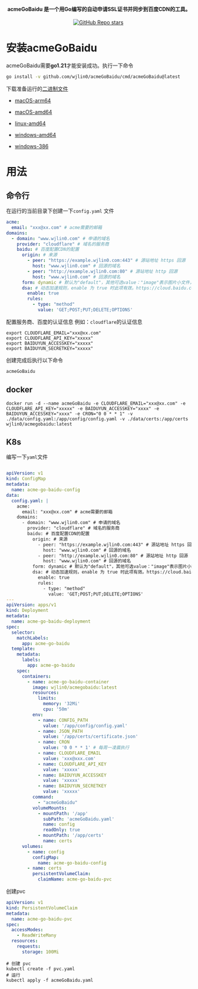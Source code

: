 <h4 align="center">acmeGoBaidu 是一个用Go编写的自动申请SSL证书并同步到百度CDN的工具。</h4>

<p align="center">
<img src="https://img.shields.io/github/go-mod/go-version/wjlin0/acmeGoBaidu?filename=go.mod" alt="">
<a href="https://github.com/wjlin0/acmeGoBaidu/releases/"><img src="https://img.shields.io/github/release/wjlin0/acmeGoBaidu" alt=""></a> 
<a href="https://github.com/wjlin0/acmeGoBaidu" ><img alt="GitHub Repo stars" src="https://img.shields.io/github/stars/wjlin0/acmeGoBaidu"></a>
<a href="https://github.com/wjlin0/acmeGoBaidu/releases"><img src="https://img.shields.io/github/downloads/wjlin0/acmeGoBaidu/total" alt=""></a> 
<a href="https://github.com/wjlin0/acmeGoBaidu"><img src="https://img.shields.io/github/last-commit/wjlin0/PathScan" alt=""></a> 
<a href="https://blog.wjlin0.com/"><img src="https://img.shields.io/badge/wjlin0-blog-green" alt=""></a>
</p>



# 安装acmeGoBaidu

acmeGoBaidu需要**go1.21**才能安装成功。执行一下命令

```sh
go install -v github.com/wjlin0/acmeGoBaidu/cmd/acmeGoBaidu@latest
```
下载准备运行的[二进制文件](https://github.com/wjlin0/acmeGoBaidu/releases/latest)

- [macOS-arm64](https://github.com/wjlin0/acmeGoBaidu/releases/download/v2.1.4/acmeGoBaidu_2.1.4_macOS_arm64.zip)

- [macOS-amd64](https://github.com/wjlin0/acmeGoBaidu/releases/download/v2.1.4/acmeGoBaidu_2.1.4_macOS_amd64.zip)

- [linux-amd64](https://github.com/wjlin0/acmeGoBaidu/releases/download/v2.1.4/acmeGoBaidu_2.1.4_linux_amd64.zip)

- [windows-amd64](https://github.com/wjlin0/acmeGoBaidu/releases/download/v2.1.4/acmeGoBaidu_2.1.4_windows_amd64.zip)

- [windows-386](https://github.com/wjlin0/acmeGoBaidu/releases/download/v2.1.4/acmeGoBaidu_2.1.4_windows_386.zip)


# 用法

## 命令行
在运行的当前目录下创建一下`config.yaml` 文件
```yaml
acme:
  email: "xxx@xx.com" # acme需要的邮箱
domains:
  - domain: "www.wjlin0.com" # 申请的域名
    provider: "cloudflare" # 域名的服务商
    baidu: # 百度配置CDN的配置 
      origin: # 来源
        - peer: "https://example.wjlin0.com:443" # 源站地址 https 回源
          host: "www.wjlin0.com" # 回源的域名
        - peer: "http://example.wjlin0.com:80" # 源站地址 http 回源
          host: "www.wjlin0.com" # 回源的域名
      form: dynamic # 默认为"default"，其他可选value："image"表示图片小文件，"download"表示大文件下载，"media"表示流媒体点播，"dynamic"表示动静态加速
      dsa: # 动态加速规则，enable 为 true 时此项有效。https://cloud.baidu.com/doc/CDN/s/gjwvyex4o#%E8%AF%B7%E6%B1%82%E4%BD%93
        enable: true
        rules:
          - type: "method"
            value: 'GET;POST;PUT;DELETE;OPTIONS'
```
配置服务商、百度的认证信息
例如：`cloudflare`的认证信息

```shell
export CLOUDFLARE_EMAIL="xxx@xx.com"
export CLOUDFLARE_API_KEY="xxxxx"
export BAIDUYUN_ACCESSKEY="xxxxx"
export BAIDUYUN_SECRETKEY="xxxxx"
```

创建完成后执行以下命令
```sh
acmeGoBaidu
```

## docker
```shell
docker run -d --name acmeGoBaidu -e CLOUDFLARE_EMAIL="xxx@xx.com" -e CLOUDFLARE_API_KEY="xxxxx" -e BAIDUYUN_ACCESSKEY="xxxx" -e BAIDUYUN_ACCESSKEY="xxxx" -e CRON="0 0 * * 1" -v ./data/config.yaml:/app/config/config.yaml -v ./data/certs:/app/certs wjlin0/acmegobaidu:latest
```

## K8s
编写一下`yaml`文件

```yaml

apiVersion: v1
kind: ConfigMap
metadata:
  name: acme-go-baidu-config
data:
  config.yaml: |
    acme:
      email: "xxx@xx.com" # acme需要的邮箱
    domains:
      - domain: "www.wjlin0.com" # 申请的域名
        provider: "cloudflare" # 域名的服务商
        baidu: # 百度配置CDN的配置 
          origin: # 来源
            - peer: "https://example.wjlin0.com:443" # 源站地址 https 回源
              host: "www.wjlin0.com" # 回源的域名
            - peer: "http://example.wjlin0.com:80" # 源站地址 http 回源
              host: "www.wjlin0.com" # 回源的域名
          form: dynamic # 默认为"default"，其他可选value："image"表示图片小文件，"download"表示大文件下载，"media"表示流媒体点播，"dynamic"表示动静态加速
          dsa: # 动态加速规则，enable 为 true 时此项有效。https://cloud.baidu.com/doc/CDN/s/gjwvyex4o#%E8%AF%B7%E6%B1%82%E4%BD%93
            enable: true
            rules:
              - type: "method"
                value: 'GET;POST;PUT;DELETE;OPTIONS'
---
apiVersion: apps/v1
kind: Deployment
metadata:
  name: acme-go-baidu-deployment
spec:
  selector:
    matchLabels:
      app: acme-go-baidu
  template:
    metadata:
      labels:
        app: acme-go-baidu
    spec:
      containers:
        - name: acme-go-baidu-container
          image: wjlin0/acmegobaidu:latest
          resources:
            limits:
              memory: '32Mi'
              cpu: '50m'
          env:
            - name: CONFIG_PATH
              value: '/app/config/config.yaml'
            - name: JSON_PATH
              value: '/app/certs/certificate.json'
            - name: CRON
              value: '0 0 * * 1' # 每周一凌晨执行
            - name: CLOUDFLARE_EMAIL
              value: 'xxx@xxx.com'
            - name: CLOUDFLARE_API_KEY
              value: 'xxxxx'
            - name: BAIDUYUN_ACCESSKEY
              value: 'xxxxx'
            - name: BAIDUYUN_SECRETKEY
              value: 'xxxxx'
          command:
            - "acmeGoBaidu"
          volumeMounts:
            - mountPath: '/app'
              subPath: 'acmeGoBaidu.yaml'
              name: config
              readOnly: true
            - mountPath: '/app/certs'
              name: certs 
      volumes:
        - name: config
          configMap:
            name: acme-go-baidu-config
        - name: certs
          persistentVolumeClaim:
            claimName: acme-go-baidu-pvc
```
创建pvc

```yaml
apiVersion: v1
kind: PersistentVolumeClaim
metadata:
  name: acme-go-baidu-pvc
spec:
  accessModes:
    - ReadWriteMany
  resources:
    requests:
      storage: 100Mi
```


```shell
# 创建 pvc
kubectl create -f pvc.yaml
# 运行
kubectl apply -f acmeGoBaidu.yaml
```


